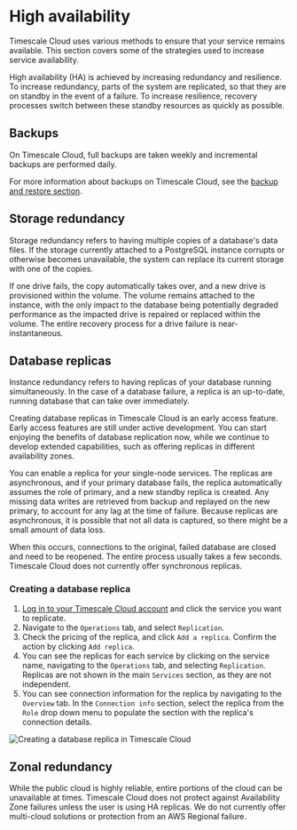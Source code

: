 # High availability
Timescale Cloud uses various methods to ensure that your service remains
available. This section covers some of the strategies used to
increase service availability.

High availability (HA) is achieved by increasing redundancy and
resilience. To increase redundancy, parts of the system are
replicated, so that they are on standby in the event of a failure. To increase
resilience, recovery processes switch between these standby resources as quickly
as possible.

## Backups
On Timescale Cloud, full backups are taken weekly and incremental backups are
performed daily.

For more information about backups on Timescale Cloud, see the
[backup and restore section][cloud-backup].

## Storage redundancy
Storage redundancy refers to having multiple copies of a database's data files.
If the storage currently attached to a PostgreSQL instance corrupts or otherwise
becomes unavailable, the system can replace its current storage with one of the
copies. 

If one drive fails, the copy automatically takes over, and a new drive is
provisioned within the volume. The volume remains attached to the instance, with
the only impact to the database being potentially degraded performance as the
impacted drive is repaired or replaced within the volume. The entire recovery
process for a drive failure is near-instantaneous. 

## Database replicas
Instance redundancy refers to having replicas of your database running
simultaneously. In the case of a database failure, a replica is an up-to-date,
running database that can take over immediately.

<highlight type="note">
Creating database replicas in Timescale Cloud is an early access feature. Early
access features are still under active development. You can start enjoying the
benefits of database replication now, while we continue to develop extended 
capabilities, such as offering replicas in different availability zones.
</highlight>

You can enable a replica for your single-node services. The
replicas are asynchronous, and if your primary database fails, the replica
automatically assumes the role of primary, and a new standby replica is created.
Any missing data writes are retrieved from backup and replayed on the new
primary, to account for any lag at the time of failure. Because replicas are
asynchronous, it is possible that not all data is captured, so there
might be a small amount of data loss.

When this occurs, connections to the original, failed database are closed and
need to be reopened. The entire process usually takes a few seconds. Timescale
Cloud does not currently offer synchronous replicas.

<procedure>

### Creating a database replica
1.  [Log in to your Timescale Cloud account][cloud-login] and click
		the service you want to replicate.
1.  Navigate to the `Operations` tab, and select `Replication`.
1.  Check the pricing of the replica, and click `Add a replica`. Confirm the
    action by clicking `Add replica`.
1.  You can see the replicas for each service by clicking on the service name,
    navigating to the `Operations` tab, and selecting `Replication`. Replicas
    are not shown in the main `Services` section, as they are not independent.
1.  You can see connection information for the replica by navigating to the
    `Overview` tab. In the `Connection info` section, select the replica from
    the `Role` drop down menu to populate the section with the replica's
    connection details.

<img class="main-content__illustration" src="https://s3.amazonaws.com/assets.timescale.com/docs/images/tsc-replication-add.png" alt="Creating a database replica in Timescale Cloud"/>

</procedure>

## Zonal redundancy
While the public cloud is highly reliable, entire portions of the cloud can be
unavailable at times. Timescale Cloud does not protect against Availability Zone
failures unless the user is using HA replicas. We do not currently offer
multi-cloud solutions or protection from an AWS Regional failure.


[cloud-backup]: cloud/backup-restore-cloud/
[cloud-login]: https://console.cloud.timescale.com
